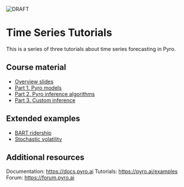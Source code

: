 ![DRAFT](https://img.shields.io/badge/status-DRAFT-red.svg)

# Time Series Tutorials

This is a series of three tutorials about time series forecasting in Pyro.

## Course material

- [Overview slides](https://docs.google.com/presentation/d/1vZFRqvheo_qImvFedxQhNHSwm5vlrG82c2i2sU7dcyE/edit?usp=sharing)
- [Part 1. Pyro models](https://github.com/pyro-ppl/sandbox/blob/master/2019-08-time-series/part_i_models.ipynb)
- [Part 2. Pyro inference algorithms](https://github.com/pyro-ppl/sandbox/blob/master/2019-08-time-series/part_ii_inference.ipynb)
- [Part 3. Custom inference](https://github.com/pyro-ppl/sandbox/blob/master/2019-08-time-series/part_iii_custom.ipynb)

## Extended examples

- [BART ridership](https://github.com/pyro-ppl/sandbox/blob/master/2019-08-time-series/bart/forecast.ipynb)
- [Stochastic volatility](https://github.com/pyro-ppl/sandbox/pull/4)

## Additional resources

Documentation: https://docs.pyro.ai
Tutorials: https://pyro.ai/examples
Forum: https://forum.pyro.ai
